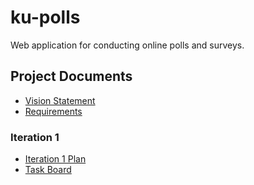 # ku-polls
Web application for conducting online polls and surveys.

## Project Documents

- [Vision Statement](../../wiki/Vision%20Statement)
- [Requirements](../../wiki/Requirements)
### Iteration 1
- [Iteration 1 Plan](../../wiki/Iteration%201%20Plan)
- [Task Board](../../projects/1)


